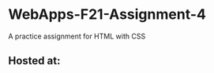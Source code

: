 # WebApps-F21-Assignment-4
A practice assignment for HTML with CSS

<h2>Hosted at: <https://44-563-webapps-f21.github.io/webapps-f21-assignment-4-vivekreddy764/></h2>